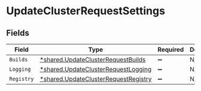 # UpdateClusterRequestSettings


## Fields

| Field                                                                                              | Type                                                                                               | Required                                                                                           | Description                                                                                        |
| -------------------------------------------------------------------------------------------------- | -------------------------------------------------------------------------------------------------- | -------------------------------------------------------------------------------------------------- | -------------------------------------------------------------------------------------------------- |
| `Builds`                                                                                           | [*shared.UpdateClusterRequestBuilds](../../../pkg/models/shared/updateclusterrequestbuilds.md)     | :heavy_minus_sign:                                                                                 | N/A                                                                                                |
| `Logging`                                                                                          | [*shared.UpdateClusterRequestLogging](../../../pkg/models/shared/updateclusterrequestlogging.md)   | :heavy_minus_sign:                                                                                 | N/A                                                                                                |
| `Registry`                                                                                         | [*shared.UpdateClusterRequestRegistry](../../../pkg/models/shared/updateclusterrequestregistry.md) | :heavy_minus_sign:                                                                                 | N/A                                                                                                |